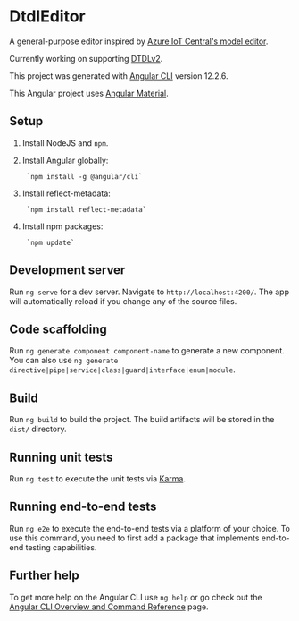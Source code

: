 # DtdlEditor

A general-purpose editor inspired by [Azure IoT Central's model editor](https://docs.microsoft.com/en-us/azure/iot-central/core/howto-set-up-template). 

Currently working on supporting [DTDLv2](https://github.com/Azure/opendigitaltwins-dtdl/blob/master/DTDL/v2/dtdlv2.md).

This project was generated with [Angular CLI](https://github.com/angular/angular-cli) version 12.2.6.

This Angular project uses [Angular Material](https://material.angular.io/).

## Setup

1. Install NodeJS and `npm`.

2. Install Angular globally:

        `npm install -g @angular/cli`

3. Install reflect-metadata:

        `npm install reflect-metadata`

4. Install npm packages:

        `npm update`

## Development server

Run `ng serve` for a dev server. Navigate to `http://localhost:4200/`. The app will automatically reload if you change any of the source files.

## Code scaffolding

Run `ng generate component component-name` to generate a new component. You can also use `ng generate directive|pipe|service|class|guard|interface|enum|module`.

## Build

Run `ng build` to build the project. The build artifacts will be stored in the `dist/` directory.

## Running unit tests

Run `ng test` to execute the unit tests via [Karma](https://karma-runner.github.io).

## Running end-to-end tests

Run `ng e2e` to execute the end-to-end tests via a platform of your choice. To use this command, you need to first add a package that implements end-to-end testing capabilities.

## Further help

To get more help on the Angular CLI use `ng help` or go check out the [Angular CLI Overview and Command Reference](https://angular.io/cli) page.
